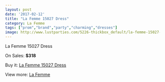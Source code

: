 ```yaml
---
layout: post
date: '2017-02-12'
title: "La Femme 15027 Dress"
category: La Femme
tags: ["prom","brand","party","charming","dresses"]
image: http://www.lustparties.com/5226-thickbox_default/la-femme-15027-dress.jpg
---
```

La Femme 15027 Dress

On Sales: **$318**
<a href="https://www.lustparties.com/en/la-femme/1734-la-femme-15027-dress.html"><amp-img layout="responsive" width="600" height="600" src="//www.lustparties.com/5226-thickbox_default/la-femme-15027-dress.jpg" alt="La Femme 15027 Dress 0" /></a>

Buy it: [La Femme 15027 Dress](https://www.lustparties.com/en/la-femme/1734-la-femme-15027-dress.html "La Femme 15027 Dress")

View more: [La Femme](https://www.lustparties.com/en/4-la-femme "La Femme")